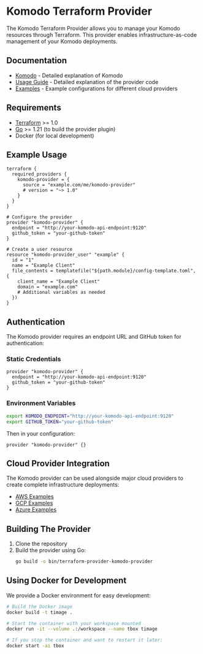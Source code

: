 # Komodo Terraform Provider

The Komodo Terraform Provider allows you to manage your Komodo resources through Terraform. This provider enables infrastructure-as-code management of your Komodo deployments.

## Documentation

- [Komodo](https://komo.do/) - Detailed explanation of Komodo
- [Usage Guide](docs/CodeExplained.md) - Detailed explanation of the provider code
- [Examples](examples/) - Example configurations for different cloud providers

## Requirements

- [Terraform](https://www.terraform.io/downloads.html) >= 1.0
- [Go](https://golang.org/doc/install) >= 1.21 (to build the provider plugin)
- Docker (for local development)

## Example Usage

```hcl
terraform {
  required_providers {
    komodo-provider = {
      source = "example.com/me/komodo-provider"
      # version = "~> 1.0"
    }
  }
}

# Configure the provider
provider "komodo-provider" {
  endpoint = "http://your-komodo-api-endpoint:9120"
  github_token = "your-github-token"
}

# Create a user resource
resource "komodo-provider_user" "example" {
  id = "1"
  name = "Example Client"
  file_contents = templatefile("${path.module}/config-template.toml", {
    client_name = "Example Client"
    domain = "example.com"
    # Additional variables as needed
  })
}
```

## Authentication

The Komodo provider requires an endpoint URL and GitHub token for authentication:

### Static Credentials

```hcl
provider "komodo-provider" {
  endpoint = "http://your-komodo-api-endpoint:9120"
  github_token = "your-github-token"
}
```

### Environment Variables

```bash
export KOMODO_ENDPOINT="http://your-komodo-api-endpoint:9120"
export GITHUB_TOKEN="your-github-token"
```

Then in your configuration:

```hcl
provider "komodo-provider" {}
```

## Cloud Provider Integration

The Komodo provider can be used alongside major cloud providers to create complete infrastructure deployments:

- [AWS Examples](examples/aws/)
- [GCP Examples](examples/gcp/)
- [Azure Examples](examples/azure/)

## Building The Provider

1. Clone the repository
2. Build the provider using Go:
   ```bash
   go build -o bin/terraform-provider-komodo-provider
   ```

## Using Docker for Development

We provide a Docker environment for easy development:

```bash
# Build the Docker image
docker build -t timage .

# Start the container with your workspace mounted
docker run -it --volume .:/workspace --name tbox timage

# If you stop the container and want to restart it later:
docker start -ai tbox
```

